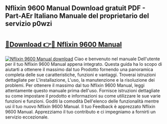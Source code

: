 ## Nflixin 9600 Manual Download gratuit PDF - Part-AEr Italiano Manuale del proprietario del servizio p0wzi

# <h2><a href="http://dff1978.blite.top/?on=Nflixin+9600+Manual">🔗Download 👉🔴 Nflixin 9600 Manual</a></h2>

[![Nflixin 9600 Manual download](https://i.imgur.com/lujVjoI.png)](http://dff1978.blite.top/?on=Nflixin+9600+Manual)
Ciao e benvenuto nel manuale Dell'utente per il tuo Nflixin 9600 Manual appena integrato. Questa guida ha lo scopo di aiutarti a ottenere il massimo dal tuo Prodotto fornendo una panoramica completa delle sue caratteristiche, funzioni e vantaggi. Troverai istruzioni dettagliate per L'installazione, L'uso, la manutenzione e la risoluzione dei problemi. Per ottenere il massimo dal tuo Nflixin 9600 Manual, leggi attentamente questo manuale prima dell'uso. Fornisce istruzioni dettagliate su come impostare il prodotto e informazioni su come utilizzare le sue varie funzioni e funzioni. Goditi la comodità Dell'elenco delle funzionalità mentre usi il tuo nuovo Nflixin 9600 Manual. Il tuo Feedback è apprezzato Nflixin 9600 Manual. Apprezziamo il tuo contributo e ci impegniamo a fornirti un servizio eccezionale.
